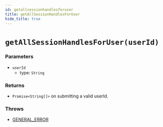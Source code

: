 ```yaml
---
id: getallsessionhandlesforuser
title: getAllSessionHandlesForUser
hide_title: true
---
```


# ``getAllSessionHandlesForUser(userId)``
### Parameters
- ``userId`` 
  - type: ``String``

### Returns
- ``Promise<String[]>``  on submitting a valid userId.

### Throws
- [GENERAL_ERROR](./../errors/general_error)